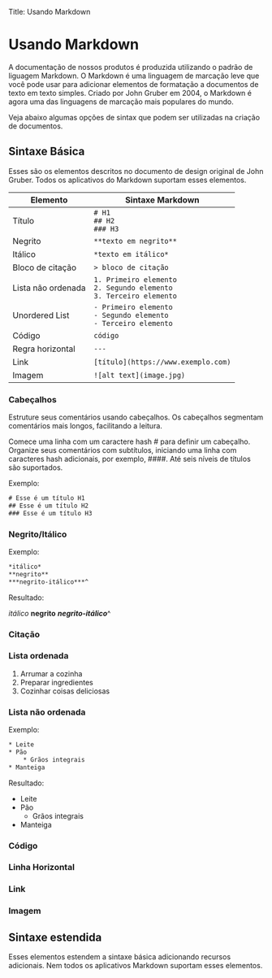 Title: Usando Markdown

# Usando Markdown

A documentação de nossos produtos é produzida utilizando o padrão de liguagem Markdown. O Markdown é uma linguagem de marcação leve que você pode usar para adicionar elementos de formatação a documentos de texto em texto simples. Criado por John Gruber em 2004, o Markdown é agora uma das linguagens de marcação mais populares do mundo.

Veja abaixo algumas opções de sintax que podem ser utilizadas na criação de documentos.

## Sintaxe Básica

Esses são os elementos descritos no documento de design original de John Gruber. Todos os aplicativos do Markdown suportam esses elementos.

| Elemento | Sintaxe Markdown |
|---------|-----------------|
| Título | `# H1` <br/> `## H2` <br/> `### H3` |
| Negrito | `**texto em negrito**`|
|Itálico	| `*texto em itálico*` |
|Bloco de citação	| `> bloco de citação` |
|Lista não ordenada |	`1. Primeiro elemento` <br/> `2. Segundo elemento` <br/> `3. Terceiro elemento` |
|Unordered List	| `- Primeiro elemento` <br/> `- Segundo elemento` <br/> `- Terceiro elemento` |
| Código | `código` |
| Regra horizontal | ``---`` |
| Link | `[título](https://www.exemplo.com)`|
| Imagem | `![alt text](image.jpg)` |


### Cabeçalhos

Estruture seus comentários usando cabeçalhos. Os cabeçalhos segmentam comentários mais longos, facilitando a leitura.

Comece uma linha com um caractere hash # para definir um cabeçalho. Organize seus comentários com subtítulos, iniciando uma linha com caracteres hash adicionais, por exemplo, ####. Até seis níveis de títulos são suportados.

Exemplo:

```html
# Esse é um título H1
## Esse é um título H2
### Esse é um título H3
```

### Negrito/Itálico

Exemplo:

```html
*itálico*
**negrito**
***negrito-itálico***^
```

Resultado:

*itálico*
**negrito**
***negrito-itálico***^

### Citação

### Lista ordenada

1. Arrumar a cozinha
2. Preparar ingredientes
3. Cozinhar coisas deliciosas

### Lista não ordenada

Exemplo:

```html
* Leite
* Pão
    * Grãos integrais
* Manteiga
```

Resultado:

* Leite
* Pão
    * Grãos integrais
* Manteiga

### Código

### Linha Horizontal

### Link

### Imagem


## Sintaxe estendida

Esses elementos estendem a sintaxe básica adicionando recursos adicionais. Nem todos os aplicativos Markdown suportam esses elementos.

